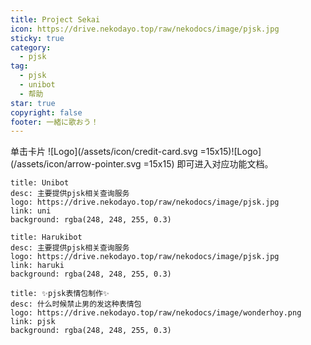 ```yaml
---
title: Project Sekai
icon: https://drive.nekodayo.top/raw/nekodocs/image/pjsk.jpg
sticky: true
category:
  - pjsk
tag:
  - pjsk
  - unibot
  - 帮助
star: true
copyright: false
footer: 一緒に歌おう！
---
```

单击卡片 ![Logo](/assets/icon/credit-card.svg =15x15)![Logo](/assets/icon/arrow-pointer.svg =15x15) 即可进入对应功能文档。


  ```component VPCard
  title: Unibot
  desc: 主要提供pjsk相关查询服务
  logo: https://drive.nekodayo.top/raw/nekodocs/image/pjsk.jpg
  link: uni
  background: rgba(248, 248, 255, 0.3)
  ```

  ```component VPCard
  title: Harukibot
  desc: 主要提供pjsk相关查询服务
  logo: https://drive.nekodayo.top/raw/nekodocs/image/pjsk.jpg
  link: haruki
  background: rgba(248, 248, 255, 0.3)
  ```

  ```component VPCard
  title: ✨pjsk表情包制作✨
  desc: 什么时候禁止男的发这种表情包
  logo: https://drive.nekodayo.top/raw/nekodocs/image/wonderhoy.png
  link: pjsk
  background: rgba(248, 248, 255, 0.3)
  ```